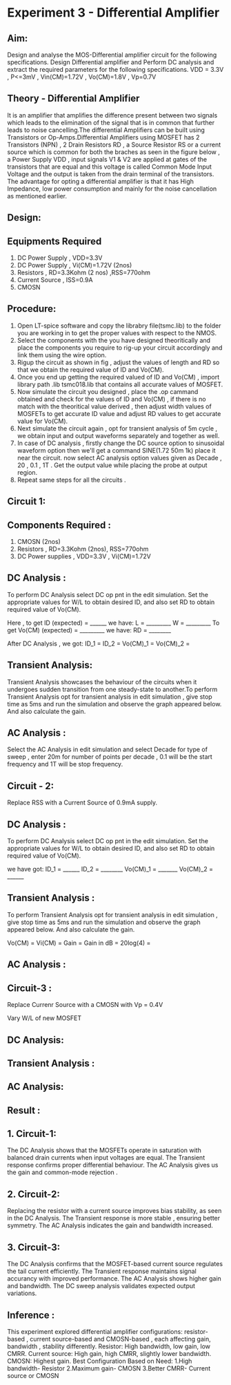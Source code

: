 # Experiment 3 - Differential Amplifier
## Aim:
Design and analyse the MOS-Differential amplifier circuit for the following specifications. Design Differential amplifier and Perform DC analysis and extract the required parameters for the following specifications. VDD = 3.3V , P<=3mV , Vin(CM)=1.72V , Vo(CM)=1.8V , Vp=0.7V

## Theory - Differential Amplifier
It is an amplifier that amplifies the difference present between two signals which leads to the elimination of the signal that is in common that further leads to noise cancelling.The differential Amplifiers can be built using Transistors or Op-Amps.Differential Amplifiers using MOSFET has 2 Transistors (NPN) , 2 Drain Resistors RD , a Source Resistor RS or a current source which is common for both the braches as seen in the figure below , a Power Supply VDD , input signals V1 & V2 are applied at gates of the transistors that are equal and this voltage is called Common Mode Input Voltage and the output is taken from the drain terminal of the transistors. The advantage for opting a differential amplifier is that it has High Impedance, low power consumption and mainly for the noise cancellation as mentioned earlier.




## Design:






## Equipments Required
1. DC Power Supply , VDD=3.3V
2. DC Power Supply , Vi(CM)=1.72V (2nos)
3. Resistors , RD=3.3Kohm (2 nos) ,RSS=770ohm
4. Current Source , ISS=0.9A
5. CMOSN
## Procedure:
1. Open LT-spice software and copy the librabry file(tsmc.lib) to the folder you are working in to get the proper values with respect to the NMOS.
2. Select the components with the you have designed theoritically and place the components you require to rig-up your circuit accordingly and link them using the 
 wire option.
3. Rigup the circuit as shown in fig , adjust the values of length and RD so that we obtain the required value of ID and Vo(CM).
4. Once you end up getting the required valued of ID and Vo(CM) , import library path .lib tsmc018.lib that contains all accurate values of MOSFET.
5. Now simulate the circuit you designed , place the .op cammand obtained and check for the values of ID and Vo(CM) , if there is no match with the theoritical 
 value derived , then adjust width values of MOSFETs to get accurate ID value and adjust RD values to get accurate value for Vo(CM).
6. Next simulate the circuit again , opt for transient analysis of 5m cycle , we obtain input and output waveforms separately and together as well.
7. In case of DC analysis , firstly change the DC source option to sinusoidal waveform option then we'll get a command SINE(1.72 50m 1k) place it near the circuit. now select AC analysis option values given as Decade , 20 , 0.1 , 1T . Get the output value while placing the probe at output region.
8. Repeat same steps for all the circuits .   

## Circuit 1:
## Components Required :
1. CMOSN (2nos)
2. Resistors , RD=3.3Kohm (2nos), RSS=770ohm
3. DC Power supplies , VDD=3.3V , Vi(CM)=1.72V
  










## DC Analysis :
To perform DC Analysis select DC op pnt in the edit simulation. 
Set the appropriate values for W/L to obtain desired ID, and also set RD to obtain required value of Vo(CM).











Here , to get ID (expected) = ______ we have:
L = _________
W = _________
To get Vo(CM) (expected) = _________ we have:
RD = ________












After DC Analysis , we got:
ID_1 =
ID_2 = 
Vo(CM)_1 =
Vo(CM)_2 =

## Transient Analysis:
 Transient Analysis showcases the behaviour of the circuits when it undergoes sudden transition from one steady-state to another.To perform Transient Analysis opt for transient analysis in edit simulation , give stop time as 5ms and run the simulation and observe the graph appeared below. And also calculate the gain.







 ## AC Analysis :
  Select the AC Analysis in edit simulation and select Decade for type of sweep , enter 20m for number of points per decade , 0.1 will be the start frequency and 1T will be stop frequency. 










## Circuit - 2:
 Replace RSS with a Current Source of 0.9mA supply.








 ## DC Analysis :
 To perform DC Analysis select DC op pnt in the edit simulation. 
Set the appropriate values for W/L to obtain desired ID, and also set RD to obtain required value of Vo(CM).













we have got:
ID_1 = ______
ID_2 = ________
Vo(CM)_1 = _______
Vo(CM)_2 = ______
## Transient Analysis :
 To perform Transient Analysis opt for transient analysis in edit simulation , give stop time as 5ms and run the simulation and observe the graph appeared below. And also calculate the gain.













 Vo(CM) = 
 Vi(CM) = 
 Gain = 
 Gain in dB = 20log(4) = 
## AC Analysis :



















## Circuit-3 :
 Replace Currenr Source with a CMOSN with Vp = 0.4V 
















 Vary W/L of new MOSFET 









 ## DC Analysis:














 ## Transient Analysis :
















 ## AC Analysis:




















 ## Result :
## 1. Circuit-1:
   The DC Analysis shows that the MOSFETs operate in saturation with balanced drain currents when input voltages are equal.
   The Transient response confirms proper differential behaviour.
   The AC Analysis gives us the gain and common-mode rejection .
## 2. Circuit-2:
   Replacing the resistor with a current source improves bias stability, as seen in the DC Analysis.
   The Transient response is more stable , ensuring better symmetry.
   The AC Analysis indicates the gain and bandwidth increased.
## 3. Circuit-3:
   The DC Analysis confirms that the MOSFET-based current source regulates the tail current efficiently.
   The Transient response maintains signal accurancy with improved performance.
   The AC Analysis shows higher gain and bandwidth.
   The DC sweep analysis validates expected output variations. 

## Inference :
This experiment explored differential amplifier configurations: resistor-based , current source-based and CMOSN-based , each affecting gain, bandwidth , stability differently. 
Resistor: High bandwidth, low gain, low CMRR.
Current source: High gain, high CMRR, slightly lower bandwidth.
CMOSN: Highest gain.
Best Configuration Based on Need:
1.High bandwidth- Resistor 
2.Maximum gain- CMOSN 
3.Better CMRR- Current source or CMOSN 

     
   

 














